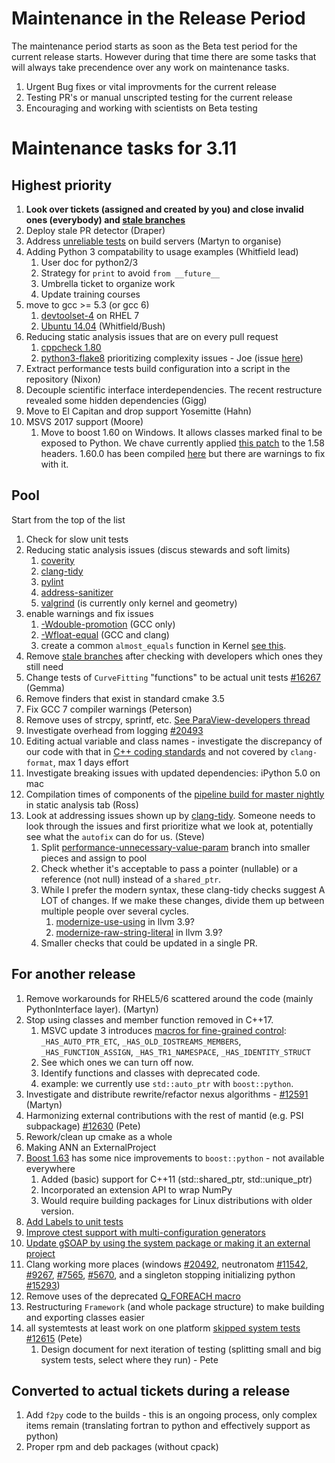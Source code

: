Maintenance in the Release Period
=================================

The maintenance period starts as soon as the Beta test period for the current release starts.  However during that time there are some tasks that will always take precendence over any work on maintenance tasks.

1. Urgent Bug fixes or vital improvments for the current release
2. Testing PR's or manual unscripted testing for the current release
3. Encouraging and working with scientists on Beta testing


Maintenance tasks for 3.11
==========================

Highest priority
----------------

1. **Look over tickets (assigned and created by you) and close invalid ones (everybody) and [stale branches](https://github.com/mantidproject/mantid/branches/stale)**
1. Deploy stale PR detector (Draper)
1. Address [unreliable tests](https://docs.google.com/spreadsheets/d/1qs81x3ZDDxvEu3H5Zg1KN8Qfu54dIVWKI2f3-zxFaFg/edit#gid=0) on build servers (Martyn to organise)
1. Adding Python 3 compatability to usage examples (Whitfield lead)
   1. User doc for python2/3
   2. Strategy for `print` to avoid `from __future__`
   2. Umbrella ticket to organize work
   1. Update training courses
14. move to gcc >= 5.3 (or gcc 6)
    1. [devtoolset-4](https://www.softwarecollections.org/en/scls/rhscl/devtoolset-4/) on RHEL 7
    2. [Ubuntu 14.04](https://launchpad.net/~ubuntu-toolchain-r/+archive/ubuntu/test?field.series_filter=trusty) (Whitfield/Bush)
3. Reducing static analysis issues that are on every pull request
   1. [cppcheck 1.80](http://builds.mantidproject.org/job/master_cppcheck/)
   2. [python3-flake8](http://builds.mantidproject.org/job/master_flake8_python3/) prioritizing complexity issues - Joe (issue [here](https://github.com/mantidproject/mantid/issues/20508))
1. Extract performance tests build configuration into a script in the repository (Nixon)
1. Decouple scientific interface interdependencies. The recent restructure revealed some hidden dependencies (Gigg)
1. Move to El Capitan and drop support Yosemitte (Hahn)
9. MSVS 2017 support (Moore)
   1. Move to boost 1.60 on Windows. It allows classes marked final to be exposed to Python. We chave currently applied [this patch](https://github.com/boostorg/type_traits/commit/04a8a9ecc2b02b7334a4b3f0459a5f62b855cc68) to the 1.58 headers. 1.60.0 has been compiled [here](https://github.com/mantidproject/thirdparty-msvc2015/tree/boost-160) but there are warnings to fix with it.


Pool
----

Start from the top of the list

1. Check for slow unit tests
1. Reducing static analysis issues (discus stewards and soft limits)
    1. [coverity](https://scan.coverity.com/projects/335)
    3. [clang-tidy](http://builds.mantidproject.org/view/Static%20Analysis/job/clang_tidy/)
    1. [pylint](http://builds.mantidproject.org/job/master_pylint/)
    2. [address-sanitizer](http://builds.mantidproject.org/view/Static%20Analysis/job/address_sanitizer/)
    2. [valgrind](http://builds.mantidproject.org/view/Valgrind/job/valgrind_core_packages/) (is currently only kernel and geometry)
1. enable warnings and fix issues
   1. [-Wdouble-promotion](https://gist.github.com/quantumsteve/38c7be4a5606edecb223) (GCC only)
   1. [-Wfloat-equal](https://gist.github.com/quantumsteve/05b55c0743030b8c439d) (GCC and clang)
   1. create a common `almost_equals` function in Kernel [see this](http://en.cppreference.com/w/cpp/types/numeric_limits/epsilon).
2. Remove [stale branches](https://github.com/mantidproject/mantid/branches/stale) after checking with developers which ones they still need
7. Change tests of `CurveFitting` "functions" to be actual unit tests [#16267](https://github.com/mantidproject/mantid/issues/16267) (Gemma)
1. Remove finders that exist in standard cmake 3.5
12. Fix GCC 7 compiler warnings (Peterson)
15. Remove uses of strcpy, sprintf, etc. [See ParaView-developers thread ](http://public.kitware.com/pipermail/paraview-developers/2017-April/005276.html)
1. Investigate overhead from logging [#20493](https://github.com/mantidproject/mantid/issues/20493)
1. Editing actual variable and class names - investigate the discrepancy of our code with that in [C++ coding standards](http://www.mantidproject.org/C%2B%2B_Coding_Standards) and not covered by `clang-format`, max 1 days effort
1. Investigate breaking issues with updated dependencies: iPython 5.0 on mac
1084. Compilation times of components of the [pipeline build for master nightly](http://builds.mantidproject.org/view/Master%20Pipeline/) in static analysis tab (Ross)
1. Look at addressing issues shown up by [clang-tidy](http://builds.mantidproject.org/view/Static%20Analysis/job/clang_tidy). Someone needs to look through the issues and first prioritize what we look at, potentially see what the `autofix` can do for us. (Steve)
   1.  Split [performance-unnecessary-value-param](https://github.com/mantidproject/mantid/tree/performance-unnecessary-value-param) branch into smaller pieces and assign to pool
   1. Check whether it's acceptable to pass a pointer (nullable) or a reference (not null) instead of a `shared_ptr`.
   1. While I prefer the modern syntax, these clang-tidy checks suggest A LOT of changes. If we make these changes, divide them up between multiple people over several cycles.
         1. [modernize-use-using](https://github.com/llvm-mirror/clang-tools-extra/blob/73313677032e42e218e72a4e388bbdc179c52da0/docs/clang-tidy/checks/modernize-use-using.rst) in llvm 3.9?
         2. [modernize-raw-string-literal](https://github.com/llvm-mirror/clang-tools-extra/blob/73313677032e42e218e72a4e388bbdc179c52da0/docs/clang-tidy/checks/modernize-raw-string-literal.rst) in llvm 3.9?
   2. Smaller checks that could be updated in a single PR.

For another release
-------------------

1. Remove workarounds for RHEL5/6 scattered around the code (mainly PythonInterface layer). (Martyn)
11. Stop using classes and member function removed in C++17.
    1. MSVC update 3 introduces [macros for fine-grained control](https://blogs.msdn.microsoft.com/vcblog/2016/08/12/stl-fixes-in-vs-2015-update-3/): `_HAS_AUTO_PTR_ETC`, `_HAS_OLD_IOSTREAMS_MEMBERS`, `_HAS_FUNCTION_ASSIGN`, `_HAS_TR1_NAMESPACE`, `_HAS_IDENTITY_STRUCT`
    2. See which ones we can turn off now.
    3. Identify functions and classes with deprecated code.
    4. example: we currently use `std::auto_ptr` with `boost::python`.
1. Investigate and distribute rewrite/refactor nexus algorithms - [#12591](http://github.com/mantidproject/mantid/issues/12591)  (Martyn)
2. Harmonizing external contributions with the rest of mantid (e.g. PSI subpackage) [#12630](https://github.com/mantidproject/mantid/issues/12630) (Pete)
3. Rework/clean up cmake as a whole
4. Making ANN an ExternalProject
1. [Boost 1.63](http://www.boost.org/users/history/version_1_63_0.html) has some nice improvements to `boost::python` - not available everywhere
   1. Added (basic) support for C++11 (std::shared_ptr, std::unique_ptr)
   2. Incorporated an extension API to wrap NumPy
   3. Would require building packages for Linux distributions with older version.
13. [Add Labels to unit tests](https://github.com/mantidproject/mantid/issues/17453)
14. [Improve ctest support with multi-configuration generators](https://github.com/mantidproject/mantid/issues/19303)
16. [Update gSOAP by using the system package or making it an external project](https://github.com/mantidproject/mantid/issues/19433)
10. Clang working more places (windows [#20492](https://github.com/mantidproject/mantid/issues/20492), neutronatom [#11542](https://github.com/mantidproject/mantid/issues/11542), [#9267](https://github.com/mantidproject/mantid/issues/9267), [#7565](https://github.com/mantidproject/mantid/issues/7565), [#5670](https://github.com/mantidproject/mantid/issues/5670), and a singleton stopping initializing python [#15293](https://github.com/mantidproject/mantid/issues/15293))
10. Remove uses of the deprecated [Q_FOREACH macro](https://www.kdab.com/goodbye-q_foreach/)
1. Restructuring `Framework` (and whole package structure) to make building and exporting classes easier
1. all systemtests at least work on one platform [skipped system tests](http://developer.mantidproject.org/systemtests/) [#12615](https://github.com/mantidproject/mantid/issues/12615) (Pete)
   1. Design document for next iteration of testing (splitting small and big system tests, select where they run) - Pete

Converted to actual tickets during a release
--------------------------------------------

1. Add `f2py` code to the builds - this is an ongoing process, only complex items remain (translating fortran to python and effectively support as python)
1. Proper rpm and deb packages (without cpack)
